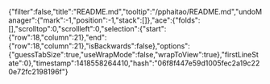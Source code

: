 {"filter":false,"title":"README.md","tooltip":"/pphaitao/README.md","undoManager":{"mark":-1,"position":-1,"stack":[]},"ace":{"folds":[],"scrolltop":0,"scrollleft":0,"selection":{"start":{"row":18,"column":21},"end":{"row":18,"column":21},"isBackwards":false},"options":{"guessTabSize":true,"useWrapMode":false,"wrapToView":true},"firstLineState":0},"timestamp":1418558264410,"hash":"06f8f447e59d1005fec2a19c220e72fc2198196f"}